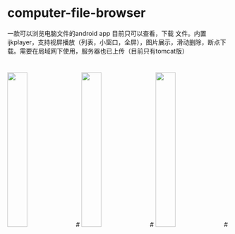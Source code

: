 # computer-file-browser
一款可以浏览电脑文件的android app 目前只可以查看，下载 文件。内置ijkplayer，支持视屏播放（列表，小窗口，全屏），图片展示，滑动删除，断点下载。需要在局域网下使用，服务器也已上传（目前只有tomcat版）

#
<img src="https://github.com/Yotakot/computer-file-browser/tree/master/SC/1.png" width="30%" height="30%"/>
#
<img src="https://github.com/Yotakot/computer-file-browser/tree/master/SC/2.png" width="30%" height="30%"/>
#
<img src="https://github.com/Yotakot/computer-file-browser/tree/master/SC/3.png" width="30%" height="30%"/>
#
